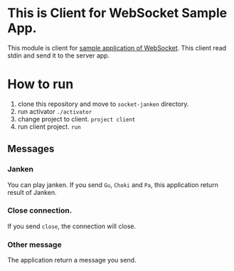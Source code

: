 This is Client for WebSocket Sample App.
=================================

This module is client for [sample application of WebSocket](ws://limitless-tor-2644.herokuapp.com/socket).
This client read stdin and send it to the server app.

# How to run

1. clone this repository and move to `socket-janken` directory.
2. run activator `./activator`
3. change project to client. `project client`
4. run client project. `run`

## Messages

### Janken

You can play janken.
If you send `Gu`, `Choki` and `Pa`, this application return result of Janken.

### Close connection.

If you send `close`, the connection will close.

### Other message

The application return a message you send.
